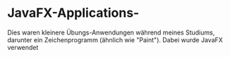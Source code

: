# JavaFX-Applications-

Dies waren kleinere Übungs-Anwendungen während meines Studiums, darunter ein Zeichenprogramm (ähnlich wie "Paint").
Dabei wurde JavaFX verwendet
